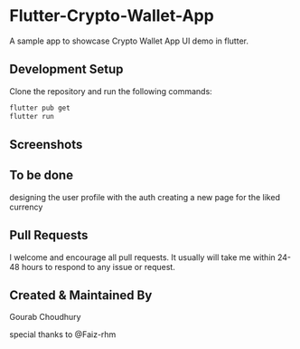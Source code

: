 # Flutter-Crypto-Wallet-App

A sample app to showcase Crypto Wallet App UI demo in flutter.


## Development Setup

Clone the repository and run the following commands:

```sh
flutter pub get
flutter run
```


## Screenshots



## To be done 
 designing the user profile with the auth
 creating a new page for the liked currency 

 
## Pull Requests

I welcome and encourage all pull requests. It usually will take me within 24-48 hours to respond to any issue or request.


## Created & Maintained By

Gourab Choudhury

special thanks to @Faiz-rhm




